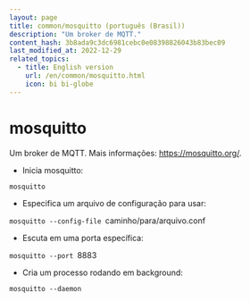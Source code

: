 ```yaml
---
layout: page
title: common/mosquitto (português (Brasil))
description: "Um broker de MQTT."
content_hash: 3b8ada9c3dc6981cebc0e08398826043b83bec09
last_modified_at: 2022-12-29
related_topics:
  - title: English version
    url: /en/common/mosquitto.html
    icon: bi bi-globe
---
```

# mosquitto

Um broker de MQTT.
Mais informações: <https://mosquitto.org/>.

- Inicia mosquitto:

`mosquitto`

- Especifica um arquivo de configuração para usar:

`mosquitto --config-file `<span class="tldr-var badge badge-pill bg-dark-lm bg-white-dm text-white-lm text-dark-dm font-weight-bold">caminho/para/arquivo.conf</span>

- Escuta em uma porta específica:

`mosquitto --port `<span class="tldr-var badge badge-pill bg-dark-lm bg-white-dm text-white-lm text-dark-dm font-weight-bold">8883</span>

- Cria um processo rodando em background:

`mosquitto --daemon`
